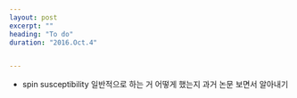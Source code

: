 ```yaml
---
layout: post
excerpt: ""
heading: "To do"
duration: "2016.Oct.4"


---
```



* spin susceptibility 일반적으로 하는 거 어떻게 했는지 과거 논문 보면서 알아내기

